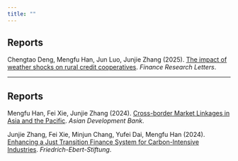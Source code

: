 ```yaml
---
title: ""
---
```


<!-- Teaching 区块 -->
<div class="teaching-page">
  <div class="left-column">
    <h2>Reports</h2>
  </div>
  <div class="right-column">

Chengtao Deng, Mengfu Han, Jun Luo, Junjie Zhang (2025). [The impact of weather shocks on rural credit cooperatives](https://www.sciencedirect.com/science/article/pii/S1544612325001370). *Finance Research Letters*.

  </div>
</div>

<hr>

<!-- Reports 区块 -->
<div class="teaching-page">
  <div class="left-column">
    <h2>Reports</h2>
  </div>
  <div class="right-column">

Mengfu Han, Fei Xie, Junjie Zhang (2024). [Cross-border Market Linkages in Asia and the Pacific](https://www.adb.org/sites/default/files/institutional-document/1007506/apcr2024bp-cross-border-carbon-market-linkages-asia-pacific.pdf). *Asian Development Bank*. 

Junjie Zhang, Fei Xie, Minjun Chang, Yufei Dai, Mengfu Han (2024). [Enhancing a Just Transition Finance System for Carbon-Intensive Industries](https://library.fes.de/pdf-files/bueros/china/21592.pdf). *Friedrich-Ebert-Stiftung*.

  </div>
</div>
